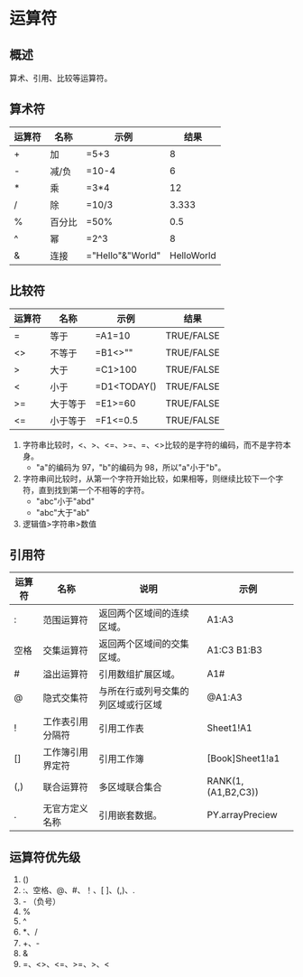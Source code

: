 # 运算符

## 概述

算术、引用、比较等运算符。

## 算术符

| 运算符 | 名称   | 示例             | 结果       |
| ------ | ------ | ---------------- | ---------- |
| +      | 加     | =5+3             | 8          |
| -      | 减/负  | =10-4            | 6          |
| \*     | 乘     | =3\*4            | 12         |
| /      | 除     | =10/3            | 3.333      |
| %      | 百分比 | =50%             | 0.5        |
| ^      | 幂     | =2^3             | 8          |
| &      | 连接   | ="Hello"&"World" | HelloWorld |

## 比较符

| 运算符 | 名称     | 示例        | 结果       |
| ------ | -------- | ----------- | ---------- |
| =      | 等于     | =A1=10      | TRUE/FALSE |
| <>     | 不等于   | =B1<>""     | TRUE/FALSE |
| >      | 大于     | =C1>100     | TRUE/FALSE |
| <      | 小于     | =D1<TODAY() | TRUE/FALSE |
| >=     | 大于等于 | =E1>=60     | TRUE/FALSE |
| <=     | 小于等于 | =F1<=0.5    | TRUE/FALSE |

1. 字符串比较时，<、>、<=、>=、=、<>比较的是字符的编码，而不是字符本身。
    - "a"的编码为 97，"b"的编码为 98，所以"a"小于"b"。
2. 字符串间比较时，从第一个字符开始比较，如果相等，则继续比较下一个字符，直到找到第一个不相等的字符。
    - "abc"小于"abd"
    - "abc"大于"ab"
3. 逻辑值>字符串>数值

## 引用符

| 运算符 | 名称 | 说明 | 示例 |
| --- | --- | --- | --- |
| : | 范围运算符 | 返回两个区域间的连续区域。 | A1:A3 |
| 空格 | 交集运算符 | 返回两个区域间的交集区域。 | A1:C3 B1:B3 |
| # | 溢出运算符 | 引用数组扩展区域。 | A1# |
| @ | 隐式交集符 | 与所在行或列号交集的列区域或行区域 | @A1:A3 |
| ! | 工作表引用分隔符 | 引用工作表 | Sheet1!A1 |
| [] | 工作簿引用界定符 | 引用工作簿 | [Book]Sheet1!a1 |
| (,) | 联合运算符 | 多区域联合集合 | RANK(1,(A1,B2,C3)) |
| . | 无官方定义名称 | 引用嵌套数据。 | PY.arrayPreciew |

## 运算符优先级

1. ()
2. :、空格、@、#、！、[ ]、(,)、.
3. \- （负号）
4. %
5. ^
6. \*、/
7. \+、\-
8. &
9. =、<>、<=、>=、>、<
